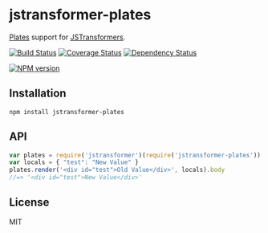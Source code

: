 # jstransformer-plates

[Plates](http://npm.im/plates) support for [JSTransformers](http://github.com/jstransformers).

[![Build Status](https://img.shields.io/travis/jstransformers/jstransformer-plates/master.svg)](https://travis-ci.org/jstransformers/jstransformer-plates)
[![Coverage Status](https://img.shields.io/codecov/c/github/jstransformers/jstransformer-plates/master.svg)](https://codecov.io/gh/jstransformers/jstransformer-plates)
[![Dependency Status](https://img.shields.io/david/jstransformers/jstransformer-plates/master.svg)](http://david-dm.org/jstransformers/jstransformer-plates)

[![NPM version](https://img.shields.io/npm/v/jstransformer-plates.svg)](https://www.npmjs.org/package/jstransformer-plates)

## Installation

    npm install jstransformer-plates

## API

```js
var plates = require('jstransformer')(require('jstransformer-plates'))
var locals = { "test": "New Value" }
plates.render('<div id="test">Old Value</div>', locals).body
//=> '<div id="test">New Value</div>'
```

## License

MIT
